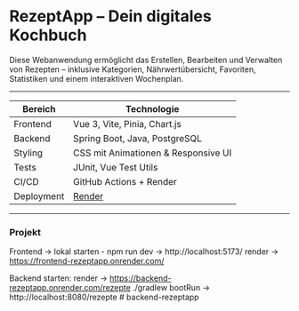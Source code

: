 #  RezeptApp – Dein digitales Kochbuch

Diese Webanwendung ermöglicht das Erstellen, Bearbeiten und Verwalten von Rezepten – inklusive Kategorien, Nährwertübersicht, Favoriten, Statistiken und einem interaktiven Wochenplan.

---

| Bereich       | Technologie                        |
|--------------|-------------------------------------|
| Frontend     | Vue 3, Vite, Pinia, Chart.js        |
| Backend      | Spring Boot, Java, PostgreSQL       |
| Styling      | CSS mit Animationen & Responsive UI |
| Tests        | JUnit, Vue Test Utils               |
| CI/CD        | GitHub Actions + Render             |
| Deployment   | [Render](https://render.com)        |

---

### Projekt
Frontend -> lokal starten - npm run dev -> http://localhost:5173/
render -> https://frontend-rezeptapp.onrender.com/

Backend starten:
render -> https://backend-rezeptapp.onrender.com/rezepte
./gradlew bootRun -> http://localhost:8080/rezepte # backend-rezeptapp